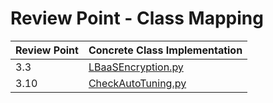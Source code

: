 # Review Point - Class Mapping

| Review Point | Concrete Class Implementation                           
|--------------|---------------------------------------------------------
| 3.3          | [LBaaSEncryption.py](LBaaSEncryption.py)                                        
| 3.10         | [CheckAutoTuning.py](CheckAutoTuning.py)                                    
